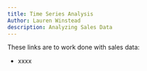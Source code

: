 ```yaml
---
title: Time Series Analysis
Author: Lauren Winstead
description: Analyzing Sales Data
---
```

These links are to work done with sales data:
- xxxx

